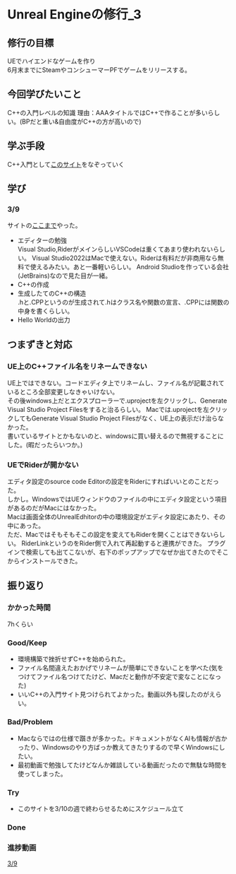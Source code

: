 # Unreal Engineの修行_3
## 修行の目標
UEでハイエンドなゲームを作り  
6月末までにSteamやコンシューマーPFでゲームをリリースする。

## 今回学びたいこと
C++の入門レベルの知識
理由：AAAタイトルではC++で作ることが多いらしい。(BPだと重い&自由度がC++の方が高いので)

## 学ぶ手段
C++入門として[このサイト](https://zenn.dev/posita33/books/ue5_starter_cpp_and_bp_001/viewer/chap_00_about)をなぞっていく

## 学び
### 3/9
サイトの[ここまで](https://zenn.dev/posita33/books/ue5_starter_cpp_and_bp_001/viewer/chap_02_cpp-print_string)やった。
- エディターの勉強  
  Visual Studio,RiderがメインらしいVSCodeは重くてあまり使われないらしい。
  Visual Studio2022はMacで使えない。Riderは有料だが非商用なら無料で使えるみたい。あと一番軽いらしい。
  Android Studioを作っている会社(JetBrains)なので見た目が一緒。
- C++の作成
- 生成したてのC++の構造  
  .hと.CPPというのが生成されて.hはクラス名や関数の宣言、.CPPには関数の中身を書くらしい。
- Hello Worldの出力
  
## つまずきと対応
### UE上のC++ファイル名をリネームできない
UE上ではできない。コードエディタ上でリネームし、ファイル名が記載されているところ全部変更しなきゃいけない。  
その後windows上だとエクスプローラーで.uprojectを左クリックし、Generate Visual Studio Project Filesをすると治るらしい。
Macでは.uprojectを左クリックしてもGenerate Visual Studio Project Filesがなく、UE上の表示だけ治らなかった。  
書いているサイトとかもないのと、windowsに買い替えるので無視することにした。(暇だったらいつか。)

### UEでRiderが開かない
エディタ設定のsource code Editorの設定をRiderにすればいいとのことだった。  
しかし。WindowsではUEウィンドウのファイルの中にエディタ設定という項目があるのだがMacにはなかった。  
Macは画面全体のUnrealEdhitorの中の環境設定がエディタ設定にあたり、その中にあった。  
ただ、Macではそもそもそこの設定を変えてもRiderを開くことはできないらしい。
RiderLinkというのをRider側で入れて再起動すると連携ができた。
プラグインで検索しても出てこないが、右下のポップアップでなぜか出てきたのでそこからインストールできた。

## 振り返り
### かかった時間
7hくらい

### Good/Keep
- 環境構築で挫折せずC++を始められた。
- ファイル名間違えたおかげでリネームが簡単にできないことを学べた(気をつけてファイル名つけてたけど、Macだと動作が不安定で変なことになった)
- いいC++の入門サイト見つけられてよかった。動画以外も探したのがえらい。

### Bad/Problem
- Macならではの仕様で躓きが多かった。ドキュメントがなくAIも情報が古かったり、Windowsのやり方ばっか教えてきたりするので早くWindowsにしたい。
- 最初動画で勉強してたけどなんか雑談している動画だったので無駄な時間を使ってしまった。

### Try
- このサイトを3/10の週で終わらせるためにスケジュール立て

### Done


### 進捗動画
[3/9](https://youtu.be/5tInei_YqSI)
